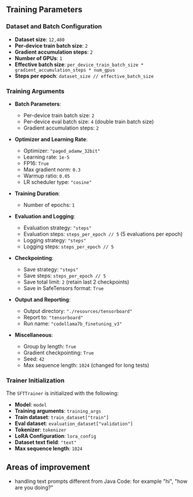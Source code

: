 ## Training Parameters

### Dataset and Batch Configuration

- **Dataset size**: `12,480`
- **Per-device train batch size**: `2`
- **Gradient accumulation steps**: `2`
- **Number of GPUs**: `1`
- **Effective batch size**: `per_device_train_batch_size * gradient_accumulation_steps * num_gpus`
- **Steps per epoch**: `dataset_size // effective_batch_size`

### Training Arguments

- **Batch Parameters**:
  - Per-device train batch size: `2`
  - Per-device eval batch size: `4` (double train batch size)
  - Gradient accumulation steps: `2`

- **Optimizer and Learning Rate**:
  - Optimizer: `"paged_adamw_32bit"`
  - Learning rate: `1e-5`
  - FP16: `True`
  - Max gradient norm: `0.3`
  - Warmup ratio: `0.05`
  - LR scheduler type: `"cosine"`

- **Training Duration**:
  - Number of epochs: `1`

- **Evaluation and Logging**:
  - Evaluation strategy: `"steps"`
  - Evaluation steps: `steps_per_epoch // 5` (5 evaluations per epoch)
  - Logging strategy: `"steps"`
  - Logging steps: `steps_per_epoch // 5`

- **Checkpointing**:
  - Save strategy: `"steps"`
  - Save steps: `steps_per_epoch // 5`
  - Save total limit: `2` (retain last 2 checkpoints)
  - Save in SafeTensors format: `True`

- **Output and Reporting**:
  - Output directory: `"./resources/tensorboard"`
  - Report to: `"tensorboard"`
  - Run name: `"codellama7b_finetuning_v3"`

- **Miscellaneous**:
  - Group by length: `True`
  - Gradient checkpointing: `True`
  - Seed: `42`
  - Max sequence length: `1024` (changed for long tests)

### Trainer Initialization

The `SFTTrainer` is initialized with the following:

- **Model**: `model`
- **Training arguments**: `training_args`
- **Train dataset**: `train_dataset["train"]`
- **Eval dataset**: `evaluation_dataset["validation"]`
- **Tokenizer**: `tokenizer`
- **LoRA Configuration**: `lora_config`
- **Dataset text field**: `"text"`
- **Max sequence length**: `1024`

## Areas of improvement

- handling text prompts different from Java Code: for example "hi", "how are you doing?"